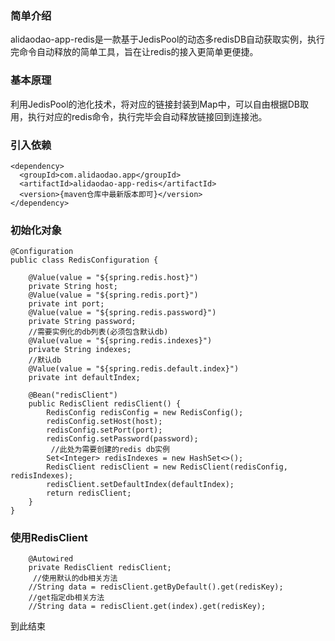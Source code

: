 ### 简单介绍
alidaodao-app-redis是一款基于JedisPool的动态多redisDB自动获取实例，执行完命令自动释放的简单工具，旨在让redis的接入更简单更便捷。

### 基本原理
利用JedisPool的池化技术，将对应的链接封装到Map中，可以自由根据DB取用，执行对应的redis命令，执行完毕会自动释放链接回到连接池。

### 引入依赖
```
<dependency>
  <groupId>com.alidaodao.app</groupId>
  <artifactId>alidaodao-app-redis</artifactId>
  <version>{maven仓库中最新版本即可}</version>
</dependency>
```

### 初始化对象

```
@Configuration
public class RedisConfiguration {

    @Value(value = "${spring.redis.host}")
    private String host;
    @Value(value = "${spring.redis.port}")
    private int port;
    @Value(value = "${spring.redis.password}")
    private String password;
    //需要实例化的db列表(必须包含默认db)
    @Value(value = "${spring.redis.indexes}")
    private String indexes;
    //默认db
    @Value(value = "${spring.redis.default.index}")
    private int defaultIndex;

    @Bean("redisClient")
    public RedisClient redisClient() {
        RedisConfig redisConfig = new RedisConfig();
        redisConfig.setHost(host);
        redisConfig.setPort(port);
        redisConfig.setPassword(password);
         //此处为需要创建的redis db实例
        Set<Integer> redisIndexes = new HashSet<>();
        RedisClient redisClient = new RedisClient(redisConfig, redisIndexes);
        redisClient.setDefaultIndex(defaultIndex);
        return redisClient;
    }
}
```

### 使用RedisClient

```
    @Autowired
    private RedisClient redisClient;
     //使用默认的db相关方法
    //String data = redisClient.getByDefault().get(redisKey);
    //get指定db相关方法
    //String data = redisClient.get(index).get(redisKey);
```
到此结束
